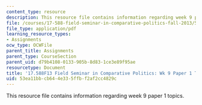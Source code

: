 ```yaml
---
content_type: resource
description: This resource file contains information regarding week 9 paper 1 topics.
file: /courses/17-588-field-seminar-in-comparative-politics-fall-2013/53ea11bbcb644e335ffbf2af2cc4829c_MIT17_588F13_Week9Paper1.pdf
file_type: application/pdf
learning_resource_types:
- Assignments
ocw_type: OCWFile
parent_title: Assignments
parent_type: CourseSection
parent_uid: d79b4108-0133-905b-8d83-1ce3e89f95ae
resourcetype: Document
title: '17.588F13 Field Seminar in Comparative Politics: Wk 9 Paper 1 Topics'
uid: 53ea11bb-cb64-4e33-5ffb-f2af2cc4829c
---
```

This resource file contains information regarding week 9 paper 1 topics.

